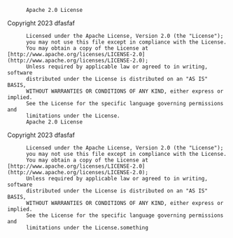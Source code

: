 
          Apache 2.0 License 
 Copyright 2023 dfasfaf 

          Licensed under the Apache License, Version 2.0 (the "License");
          you may not use this file except in compliance with the License.
          You may obtain a copy of the License at [http://www.apache.org/licenses/LICENSE-2.0](http://www.apache.org/licenses/LICENSE-2.0);
          Unless required by applicable law or agreed to in writing, software
          distributed under the License is distributed on an "AS IS" BASIS,
          WITHOUT WARRANTIES OR CONDITIONS OF ANY KIND, either express or implied.
          See the License for the specific language governing permissions and
          limitations under the License.
          Apache 2.0 License 
 Copyright 2023 dfasfaf 

          Licensed under the Apache License, Version 2.0 (the "License");
          you may not use this file except in compliance with the License.
          You may obtain a copy of the License at [http://www.apache.org/licenses/LICENSE-2.0](http://www.apache.org/licenses/LICENSE-2.0);
          Unless required by applicable law or agreed to in writing, software
          distributed under the License is distributed on an "AS IS" BASIS,
          WITHOUT WARRANTIES OR CONDITIONS OF ANY KIND, either express or implied.
          See the License for the specific language governing permissions and
          limitations under the License.something